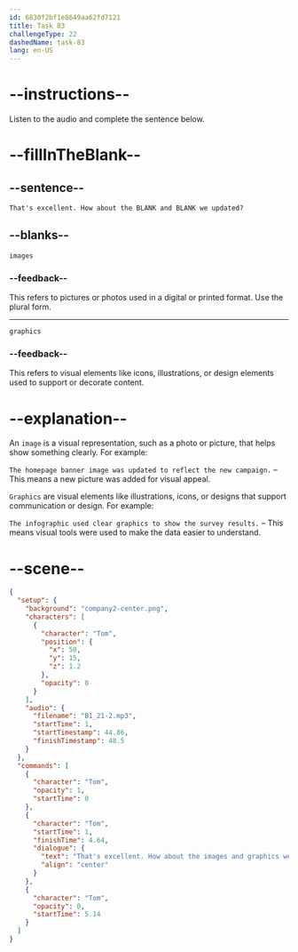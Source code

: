 ```yaml
---
id: 6830f2bf1e8649aa62fd7121
title: Task 83
challengeType: 22
dashedName: task-83
lang: en-US
---
```


<!-- (Audio) Tom: That's excellent. How about the images and graphics we updated? -->

# --instructions--

Listen to the audio and complete the sentence below.

# --fillInTheBlank--

## --sentence--

`That's excellent. How about the BLANK and BLANK we updated?`

## --blanks--

`images`

### --feedback--

This refers to pictures or photos used in a digital or printed format. Use the plural form.

---

`graphics`

### --feedback--

This refers to visual elements like icons, illustrations, or design elements used to support or decorate content.

# --explanation--

An `image` is a visual representation, such as a photo or picture, that helps show something clearly. For example:

`The homepage banner image was updated to reflect the new campaign.` – This means a new picture was added for visual appeal.

`Graphics` are visual elements like illustrations, icons, or designs that support communication or design. For example:

`The infographic used clear graphics to show the survey results.` – This means visual tools were used to make the data easier to understand.

# --scene--

```json
{
  "setup": {
    "background": "company2-center.png",
    "characters": [
      {
        "character": "Tom",
        "position": {
          "x": 50,
          "y": 15,
          "z": 1.2
        },
        "opacity": 0
      }
    ],
    "audio": {
      "filename": "B1_21-2.mp3",
      "startTime": 1,
      "startTimestamp": 44.86,
      "finishTimestamp": 48.5
    }
  },
  "commands": [
    {
      "character": "Tom",
      "opacity": 1,
      "startTime": 0
    },
    {
      "character": "Tom",
      "startTime": 1,
      "finishTime": 4.64,
      "dialogue": {
        "text": "That's excellent. How about the images and graphics we updated?",
        "align": "center"
      }
    },
    {
      "character": "Tom",
      "opacity": 0,
      "startTime": 5.14
    }
  ]
}
```
